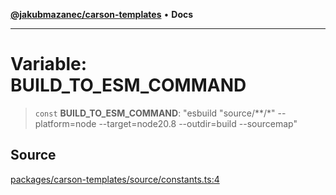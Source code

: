 [**@jakubmazanec/carson-templates**](../README.md) • **Docs**

---

# Variable: BUILD_TO_ESM_COMMAND

> `const` **BUILD_TO_ESM_COMMAND**: "esbuild \"source/\*\*/\*\" --platform=node --target=node20.8
> --outdir=build --sourcemap"

## Source

[packages/carson-templates/source/constants.ts:4](https://github.com/jakubmazanec/js-tools/blob/d8fb2f4f9576baa170e480eea0b247af3afdcd86/packages/carson-templates/source/constants.ts#L4)
